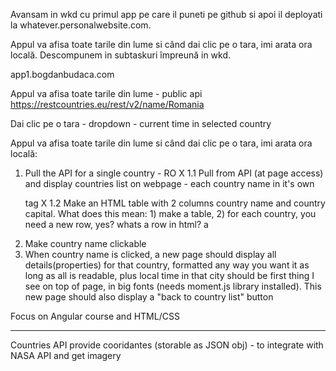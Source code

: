 Avansam in wkd cu primul app pe care il puneti pe github si apoi il deployati la whatever.personalwebsite.com.

Appul va afisa toate tarile din lume si când dai clic pe o tara, imi arata ora locală. Descompunem in subtaskuri împreună in wkd.

app1.bogdanbudaca.com

Appul va afisa toate tarile din lume - public api https://restcountries.eu/rest/v2/name/Romania

Dai clic pe o tara - dropdown - current time in selected country






Appul va afisa toate tarile din lume si când dai clic pe o tara, imi arata ora locală:

1. Pull the API for a single country - RO X
1.1 Pull from API (at page access) and display countries list on webpage - each country name in it's own <p> tag X
1.2 Make an HTML  table with 2 columns country name and country capital. What does this mean: 1) make a table, 2) for each country, you need a new row, yes? whats a row in html? a <tr>
2. Make country name clickable
3. When country name is clicked, a new page should display all details(properties) for that country, formatted any way you want it as long as all is readable, plus local time in that city should be first thing I see on top of page, in big fonts  (needs moment.js library installed). This new page should also display a "back to country list" button

Focus on Angular course and HTML/CSS

------------------------

Countries API provide cooridantes (storable as JSON obj) - to integrate with NASA API and get imagery